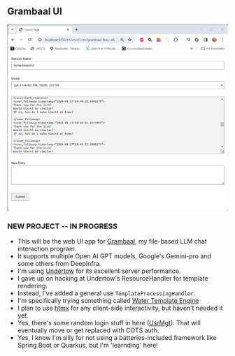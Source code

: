 ## Grambaal UI

![Grambaal UI Example Image](Grambaal-UI-shot2.png "app screenshot")

### NEW PROJECT -- IN PROGRESS

- This will be the web UI app for [Grambaal](https://github.com/mring33621/the-grambaal), my file-based LLM chat interaction program.
- It supports multiple Open AI GPT models, Google's Gemini-pro and some others from DeepInfra.
- I'm using [Undertow](https://undertow.io/) for its excellent server performance.
- I gave up on hacking at Undertow's ResourceHandler for template rendering.
- Instead, I've added a general use `TemplateProcessingHandler`.
- I'm specifically trying something called [Water Template Engine](https://github.com/tiagobento/watertemplate-engine)
- I plan to use [htmx](https://htmx.org/) for any client-side interactivity, but haven't needed it yet.
- Yes, there's some random login stuff in here ([UsrMgt](https://github.com/mring33621/UsrMgt)). That will eventually move or get replaced with COTS auth.
- Yes, I know I'm silly for not using a batteries-included framework like Spring Boot or Quarkus, but I'm 'learnding' here!

